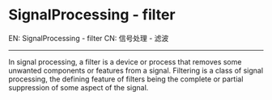 
# SignalProcessing - filter

EN: SignalProcessing - filter
CN: 信号处理 - 滤波

---

In signal processing, a filter is a device or process that removes some unwanted components or features from a signal. Filtering is a class of signal processing, the defining feature of filters being the complete or partial suppression of some aspect of the signal. 

